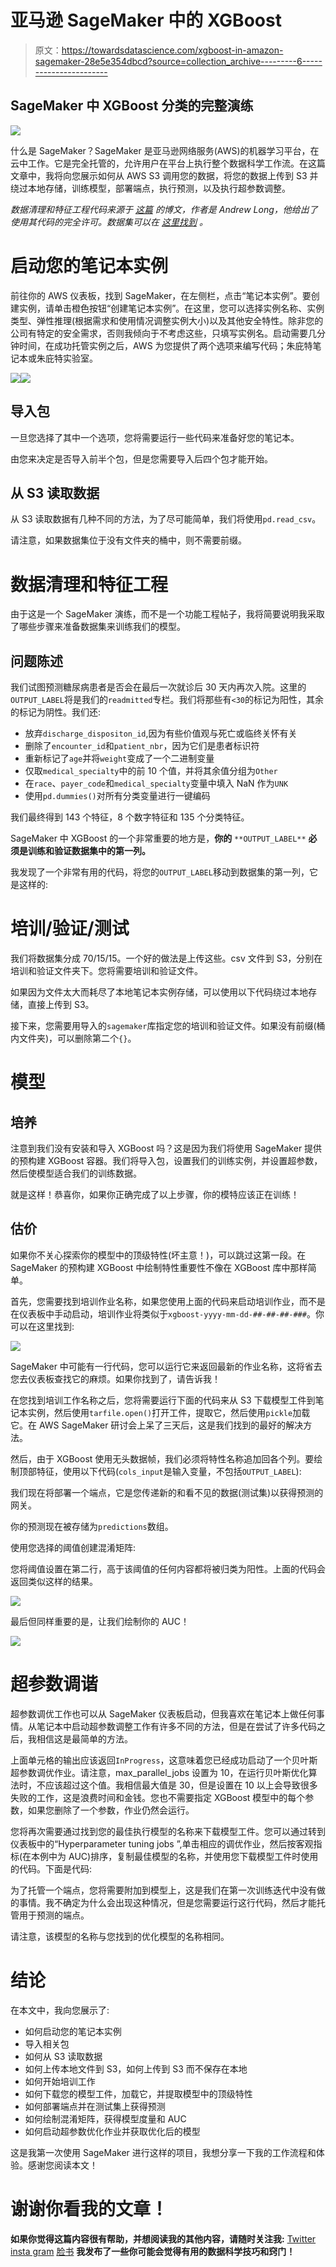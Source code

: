 # 亚马逊 SageMaker 中的 XGBoost

> 原文：<https://towardsdatascience.com/xgboost-in-amazon-sagemaker-28e5e354dbcd?source=collection_archive---------6----------------------->

## SageMaker 中 XGBoost 分类的完整演练

![](img/750bd295e79bd3a8ee076fd14e29d95e.png)

什么是 SageMaker？SageMaker 是亚马逊网络服务(AWS)的机器学习平台，在云中工作。它是完全托管的，允许用户在平台上执行整个数据科学工作流。在这篇文章中，我将向您展示如何从 AWS S3 调用您的数据，将您的数据上传到 S3 并绕过本地存储，训练模型，部署端点，执行预测，以及执行超参数调整。

*数据清理和特征工程代码来源于* [*这篇*](/predicting-hospital-readmission-for-patients-with-diabetes-using-scikit-learn-a2e359b15f0) *的博文，作者是 Andrew Long，他给出了使用其代码的完全许可。数据集可以在* [*这里找到*](https://archive.ics.uci.edu/ml/datasets/diabetes+130-us+hospitals+for+years+1999-2008) *。*

# 启动您的笔记本实例

前往你的 AWS 仪表板，找到 SageMaker，在左侧栏，点击“笔记本实例”。要创建实例，请单击橙色按钮“创建笔记本实例”。在这里，您可以选择实例名称、实例类型、弹性推理(根据需求和使用情况调整实例大小)以及其他安全特性。除非您的公司有特定的安全需求，否则我倾向于不考虑这些，只填写实例名。启动需要几分钟时间，在成功托管实例之后，AWS 为您提供了两个选项来编写代码；朱庇特笔记本或朱庇特实验室。

![](img/0feb38ef43df9145b4fb6812c312f170.png)![](img/569999c600e142e842e204b7385bf045.png)

## 导入包

一旦您选择了其中一个选项，您将需要运行一些代码来准备好您的笔记本。

由您来决定是否导入前半个包，但是您需要导入后四个包才能开始。

## 从 S3 读取数据

从 S3 读取数据有几种不同的方法，为了尽可能简单，我们将使用`pd.read_csv`。

请注意，如果数据集位于没有文件夹的桶中，则不需要前缀。

# 数据清理和特征工程

由于这是一个 SageMaker 演练，而不是一个功能工程帖子，我将简要说明我采取了哪些步骤来准备数据集来训练我们的模型。

## 问题陈述

我们试图预测糖尿病患者是否会在最后一次就诊后 30 天内再次入院。这里的`OUTPUT_LABEL`将是我们的`readmitted`专栏。我们将那些有`<30`的标记为阳性，其余的标记为阴性。我们还:

*   放弃`discharge_dispositon_id`,因为有些价值观与死亡或临终关怀有关
*   删除了`encounter_id`和`patient_nbr`，因为它们是患者标识符
*   重新标记了`age`并将`weight`变成了一个二进制变量
*   仅取`medical_specialty`中的前 10 个值，并将其余值分组为`Other`
*   在`race`、`payer_code`和`medical_specialty`变量中填入 NaN 作为`UNK`
*   使用`pd.dummies()`对所有分类变量进行一键编码

我们最终得到 143 个特征，8 个数字特征和 135 个分类特征。

SageMaker 中 XGBoost 的一个非常重要的地方是，**你的** `**OUTPUT_LABEL**` **必须是训练和验证数据集中的第一列。**

我发现了一个非常有用的代码，将您的`OUTPUT_LABEL`移动到数据集的第一列，它是这样的:

# 培训/验证/测试

我们将数据集分成 70/15/15。一个好的做法是上传这些。csv 文件到 S3，分别在培训和验证文件夹下。您将需要培训和验证文件。

如果因为文件太大而耗尽了本地笔记本实例存储，可以使用以下代码绕过本地存储，直接上传到 S3。

接下来，您需要用导入的`sagemaker`库指定您的培训和验证文件。如果没有前缀(桶内文件夹)，可以删除第二个`{}`。

# 模型

## 培养

注意到我们没有安装和导入 XGBoost 吗？这是因为我们将使用 SageMaker 提供的预构建 XGBoost 容器。我们将导入包，设置我们的训练实例，并设置超参数，然后使模型适合我们的训练数据。

就是这样！恭喜你，如果你正确完成了以上步骤，你的模特应该正在训练！

## 估价

如果你不关心探索你的模型中的顶级特性(坏主意！)，可以跳过这第一段。在 SageMaker 的预构建 XGBoost 中绘制特性重要性不像在 XGBoost 库中那样简单。

首先，您需要找到培训作业名称，如果您使用上面的代码来启动培训作业，而不是在仪表板中手动启动，培训作业将类似于`xgboost-yyyy-mm-dd-##-##-##-###`。你可以在这里找到:

![](img/d9c3ab704f6f7bd2c80fb43429b26ca4.png)

SageMaker 中可能有一行代码，您可以运行它来返回最新的作业名称，这将省去您去仪表板查找它的麻烦。如果你找到了，请告诉我！

在您找到培训工作名称之后，您将需要运行下面的代码来从 S3 下载模型工件到笔记本实例，然后使用`tarfile.open()`打开工件，提取它，然后使用`pickle`加载它。在 AWS SageMaker 研讨会上呆了三天后，这是我们找到的最好的解决方法。

然后，由于 XGBoost 使用无头数据帧，我们必须将特性名称追加回各个列。要绘制顶部特征，使用以下代码(`cols_input`是输入变量，不包括`OUTPUT_LABEL`):

我们现在将部署一个端点，它是您传递新的和看不见的数据(测试集)以获得预测的网关。

你的预测现在被存储为`predictions`数组。

使用您选择的阈值创建混淆矩阵:

您将阈值设置在第二行，高于该阈值的任何内容都将被归类为阳性。上面的代码会返回类似这样的结果。

![](img/63b57aadaf624ae9d2766e104b7a9c1e.png)

最后但同样重要的是，让我们绘制你的 AUC！

![](img/455f2ac03c53572edd2597f9ab5cb090.png)

# 超参数调谐

超参数调优工作也可以从 SageMaker 仪表板启动，但我喜欢在笔记本上做任何事情。从笔记本中启动超参数调整工作有许多不同的方法，但是在尝试了许多代码之后，我相信这是最简单的方法。

上面单元格的输出应该返回`InProgress`，这意味着您已经成功启动了一个贝叶斯超参数调优作业。请注意，max_parallel_jobs 设置为 10，在运行贝叶斯优化算法时，不应该超过这个值。我相信最大值是 30，但是设置在 10 以上会导致很多失败的工作，这是浪费时间和金钱。您也不需要指定 XGBoost 模型中的每个参数，如果您删除了一个参数，作业仍然会运行。

您将再次需要通过找到您的最佳执行模型的名称来下载模型工件。您可以通过转到仪表板中的“Hyperparameter tuning jobs ”,单击相应的调优作业，然后按客观指标(在本例中为 AUC)排序，复制最佳模型的名称，并使用您下载模型工件时使用的代码。下面是代码:

为了托管一个端点，您将需要附加到模型上，这是我们在第一次训练迭代中没有做的事情。我不确定为什么会出现这种情况，但是您需要运行这行代码，然后才能托管用于预测的端点。

请注意，该模型的名称与您找到的优化模型的名称相同。

# 结论

在本文中，我向您展示了:

*   如何启动您的笔记本实例
*   导入相关包
*   如何从 S3 读取数据
*   如何上传本地文件到 S3，如何上传到 S3 而不保存在本地
*   如何开始培训工作
*   如何下载您的模型工件，加载它，并提取模型中的顶级特性
*   如何部署端点并在测试集上获得预测
*   如何绘制混淆矩阵，获得模型度量和 AUC
*   如何启动超参数优化作业并获取优化后的模型

这是我第一次使用 SageMaker 进行这样的项目，我想分享一下我的工作流程和体验。感谢您阅读本文！

# 谢谢你看我的文章！

**如果你觉得这篇内容很有帮助，并想阅读我的其他内容，请随时关注我:** [Twitter](http://www.twitter.com/datascitips)
[insta gram](http://www.instagram.com/datascitips)
[脸书](http://www.facebook.com/datascitips)
**我发布了一些你可能会觉得有用的数据科学技巧和窍门！**